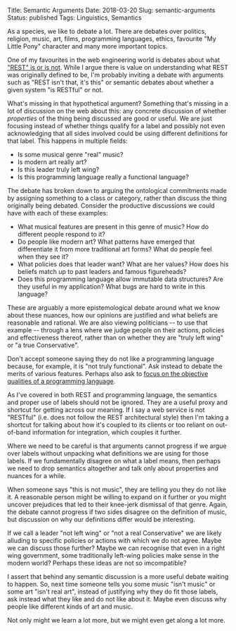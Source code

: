 Title: Semantic Arguments
Date: 2018-03-20
Slug: semantic-arguments
Status: published
Tags: Linguistics, Semantics

As a species, we like to debate a lot. There are debates over politics,
religion, music, art, films, programming languages, ethics, favourite
"My Little Pony" character and many more important topics.

One of my favourites in the web engineering world is debates about what
["REST" is or is not](/why-cant-i-call-my-api-restful). While I argue there
is value on understanding what REST was originally defined to be, I'm
probably inviting a debate with arguments such as "REST isn't that, it's this"
or semantic debates about whether a given system "is RESTful" or not.

What's missing in that hypothetical argument? Something that's missing
in a lot of discussion on the web about this: any concrete discussion
of whether *properties* of the thing being discussed are good or useful. We
are just focusing instead of whether things qualify for a label and possibly
not even acknowledging that all sides involved could be using different
definitions for that label.
This happens in multiple fields:

* Is some musical genre "real" music?
* Is modern art really art?
* Is this leader truly left wing?
* Is this programming language really a functional language?

The debate has broken down to arguing the ontological commitments made
by assigning something to a class or category, rather than discuss the
thing originally being debated. Consider the productive discussions
we could have with each of these examples:

* What musical features are present in this genre of music? How do different people respond to it?
* Do people like modern art? What patterns have emerged that differentiate it from more traditional art forms? What do people feel when they see it?
* What policies does that leader want? What are her values? How does his beliefs match up to past leaders and famous figureheads?
* Does this programming language allow immutable data structures? Are they useful in my application? What bugs are hard to write in this language?

These are arguably a more epistemological debate around what we know
about these nuances, how our opinions are justified and what beliefs are
reasonable and rational. We are also viewing politicians -- to use that example
-- through a lens where we judge people on their actions, policies and
effectiveness thereof, rather than on whether they are "truly left wing" or
"a true Conservative".

Don't accept someone saying they do not like a programming language because,
for example, it is "not truly functional". Ask instead to debate the merits
of various features. Perhaps also ask to
[focus on the objective qualities of a programming language](/programming-language-matters).

As I've covered in both REST and programming language, the semantics and
proper use of labels should not be ignored. They are a useful proxy and
shortcut for getting across our meaning. If I say a web service is not
"RESTful" (i.e. does not follow the REST architectural style) then I'm taking
a shortcut for talking about how it's coupled to its clients or too reliant
on out-of-band information for integration, which couples it further.

Where we need to be careful is that arguments cannot progress if we argue
over labels without unpacking what definitions we are using for those labels.
If we fundamentally disagree on what a label means, then perhaps we need to
drop semantics altogether and talk only about properties and nuances for a 
while.

When someone says "this is not music", they are telling you they do not like
it. A reasonable person might be willing to expand on it further or you
might uncover prejudices that led to their knee-jerk dismissal of that genre.
Again, the debate cannot progress if two sides disagree on the definition of
music, but discussion on why our definitions differ would be interesting.

If we call a leader "not left wing" or "not a real Conservative" we are likely
alluding to specific policies or actions with which we do not agree. Maybe we
can discuss those further? Maybe we can recognise that even in a right wing
government, some traditionally left-wing policies make sense in the modern
world? Perhaps these ideas are not so imcompatible?

I assert that behind any semantic discussion is a more useful debate waiting
to happen. So, next time someone tells you some music "isn't music" or some
art "isn't real art", instead of justifying why they do fit those labels, ask
instead what they like and do not like about it. Maybe even discuss why people
like different kinds of art and music.

Not only might we learn a lot more, but we might even get along a lot more.
